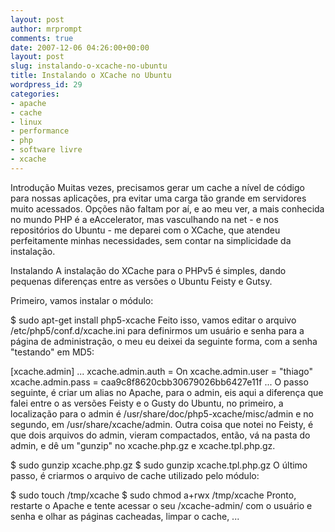 ```yaml
---
layout: post
author: mrprompt
comments: true
date: 2007-12-06 04:26:00+00:00
layout: post
slug: instalando-o-xcache-no-ubuntu
title: Instalando o XCache no Ubuntu
wordpress_id: 29
categories:
- apache
- cache
- linux
- performance
- php
- software livre
- xcache
---
```


Introdução Muitas vezes, precisamos gerar um cache a nível de código para nossas aplicações, pra evitar uma carga tão grande em servidores muito acessados. Opções não faltam por aí, e ao meu ver, a mais conhecida no mundo PHP é a eAccelerator, mas vasculhando na net - e nos repositórios do Ubuntu - me deparei com o XCache, que atendeu perfeitamente minhas necessidades, sem contar na simplicidade da instalação.

Instalando A instalação do XCache para o PHPv5 é simples, dando pequenas diferenças entre as versões o Ubuntu Feisty e Gutsy.

Primeiro, vamos instalar o módulo:

$ sudo apt-get install php5-xcache
Feito isso, vamos editar o arquivo /etc/php5/conf.d/xcache.ini para definirmos um usuário e senha para a página de administração, o meu eu deixei da seguinte forma, com a senha "testando" em MD5:

[xcache.admin]
...
xcache.admin.auth = On
xcache.admin.user = "thiago"
xcache.admin.pass = caa9c8f8620cbb30679026bb6427e11f
...
O passo seguinte, é criar um alias no Apache, para o admin, eis aqui a diferença que falei entre o as versões Feisty e o Gusty do Ubuntu, no primeiro, a localização para o admin é /usr/share/doc/php5-xcache/misc/admin e no segundo, em /usr/share/xcache/admin. Outra coisa que notei no Feisty, é que dois arquivos do admin, vieram compactados, então, vá na pasta do admin, e dê um "gunzip" no xcache.php.gz e xcache.tpl.php.gz.

$ sudo gunzip xcache.php.gz
$ sudo gunzip  xcache.tpl.php.gz
O último passo, é criarmos o arquivo de cache utilizado pelo módulo:

$ sudo touch /tmp/xcache
$ sudo chmod a+rwx /tmp/xcache
Pronto, restarte o Apache e tente acessar o seu /xcache-admin/ com o usuário e senha e olhar as páginas cacheadas, limpar o cache, ...
